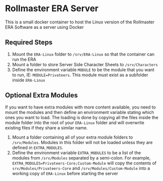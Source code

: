 # Rollmaster ERA Server

This is a small docker container to host the Linux version of the Rollmaster ERA Software as a server using Docker

## Required Steps

1. Mount the `ERA-Linux` folder to `/srv/ERA-Linux` so that the container can run the ERA
2. Mount a folder to store Server Side Character Sheets to `/srv/Characters`
3. Define the environment variable `MODULE` to be the module that you want to run, IE: `MODULE=Privateers`. This module must exist as a subfolder inside `ERA-Linux`

## Optional Extra Modules

If you want to have extra modules with more content available, you need to mount the modules and then define an environment variable stating which ones you want to load. The loading is done by copying all the files inside the module folder into the root of your `ERA-Linux` folder and will overwrite existing files if they share a similar name.

1. Mount a folder containing all of your extra module folders to `/srv/Modules`. Modules in this folder will not be loaded unless they are defined in `EXTRA_MODULES`.
2. Define the environment variable `EXTRA_MODULES` to be a list of the modules from `/srv/Modules` separated by a semi-colon. For example, `EXTRA_MODULES=Privateers-Core;Custom-Module` will copy the contents of `srv/Modules/Privateers-Core` and `/srv/Modules/Custom-Module` into a working copy of `ERA-Linux` before starting the server